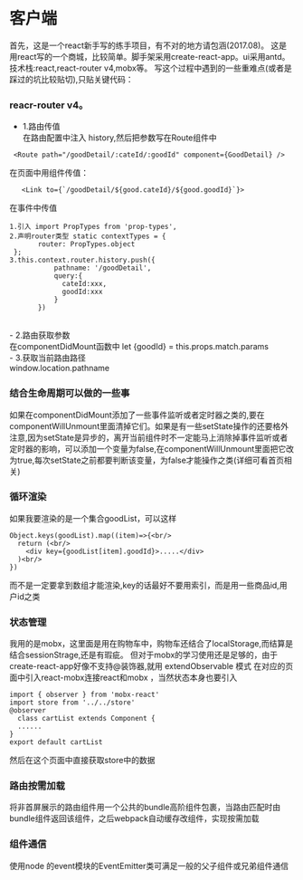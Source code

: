 # 客户端
首先，这是一个react新手写的练手项目，有不对的地方请包涵(2017.08)。
这是用react写的一个商城，比较简单。脚手架采用create-react-app。ui采用antd。
技术栈:react,react-router v4,mobx等。
写这个过程中遇到的一些重难点(或者是踩过的坑比较贴切),只贴关键代码：<br/>
### reacr-router v4。
- 1.路由传值<br/>
在路由配置中注入 history,然后把参数写在Route组件中
```
 <Route path="/goodDetail/:cateId/:goodId" component={GoodDetail} />
 ```
 在页面中用<Link>组件传值：<br/>
 ```
    <Link to={`/goodDetail/${good.cateId}/${good.goodId}`}>
 ``` 
 在事件中传值<br/>
 ```
 1.引入 import PropTypes from 'prop-types',
 2.声明router类型 static contextTypes = {
        router: PropTypes.object
  };
 3.this.context.router.history.push({
            pathname: '/goodDetail',
            query:{
              cateId:xxx,
              goodId:xxx
            }
        })
```
<br/>
- 2.路由获取参数<br/>
在componentDidMount函数中
 let {goodId} = this.props.match.params<br/>
- 3.获取当前路由路径<br/>
window.location.pathname<br/>

### 结合生命周期可以做的一些事
如果在componentDidMount添加了一些事件监听或者定时器之类的,要在componentWillUnmount里面清掉它们。如果是有一些setState操作的还要格外注意,因为setState是异步的，离开当前组件时不一定能马上消除掉事件监听或者定时器的影响，可以添加一个变量为false,在componentWillUnmount里面把它改为true,每次setState之前都要判断该变量，为false才能操作之类(详细可看首页相关)<br/>
### 循环渲染
如果我要渲染的是一个集合goodList，可以这样 <br/>
```
Object.keys(goodList).map((item)=>{<br/>
  return (<br/>
    <div key={goodList[item].goodId}>.....</div>
  )<br/>
})
```
而不是一定要拿到数组才能渲染,key的话最好不要用索引，而是用一些商品id,用户id之类<br/>
### 状态管理
 我用的是mobx，这里面是用在购物车中，购物车还结合了localStorage,而结算是结合sessionStrage,还是有瑕疵。
 但对于mobx的学习使用还是足够的，由于create-react-app好像不支持@装饰器,就用
 extendObservable 模式
 在对应的页面中引入react-mobx连接react和mobx ，当然状态本身也要引入<br/>
 ```
 import { observer } from 'mobx-react'
 import store from '../../store'
 @observer
   class cartList extends Component {
   ......
 }
 export default cartList
 ```
 然后在这个页面中直接获取store中的数据
### 路由按需加载
  将非首屏展示的路由组件用一个公共的bundle高阶组件包裹，当路由匹配时由bundle组件返回该组件，之后webpack自动缓存改组件，实现按需加载
### 组件通信
  使用node 的event模块的EventEmitter类可满足一般的父子组件或兄弟组件通信

